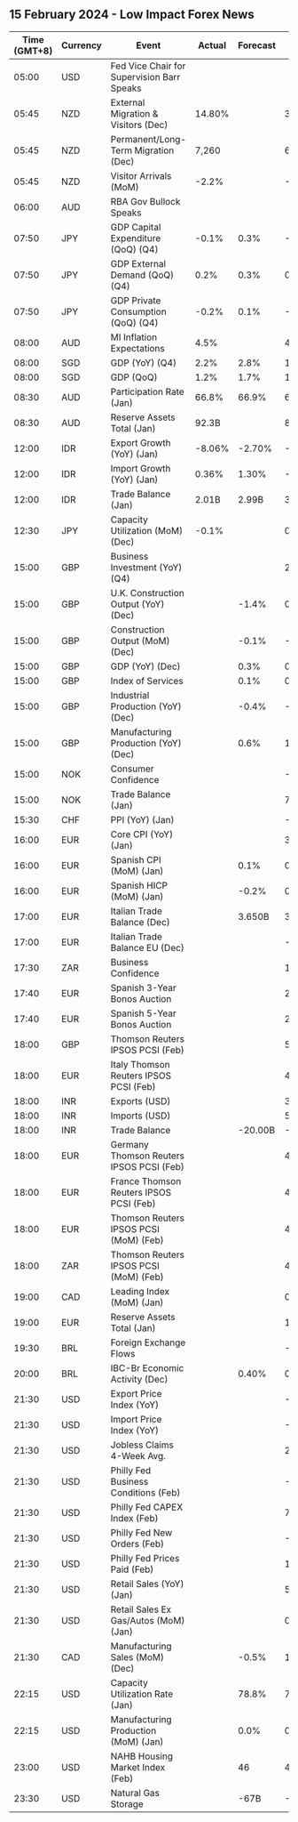 ## 15 February 2024 - Low Impact Forex News

| Time (GMT+8) | Currency | Event | Actual | Forecast | Previous |
|------|----------|-------|--------|----------|----------|
| 05:00 | USD | Fed Vice Chair for Supervision Barr Speaks |  |  |  |
| 05:45 | NZD | External Migration & Visitors (Dec) | 14.80% |  | 30.40% |
| 05:45 | NZD | Permanent/Long-Term Migration (Dec) | 7,260 |  | 6,870 |
| 05:45 | NZD | Visitor Arrivals (MoM) | -2.2% |  | -1.6% |
| 06:00 | AUD | RBA Gov Bullock Speaks |  |  |  |
| 07:50 | JPY | GDP Capital Expenditure (QoQ) (Q4) | -0.1% | 0.3% | -0.6% |
| 07:50 | JPY | GDP External Demand (QoQ) (Q4) | 0.2% | 0.3% | 0.0% |
| 07:50 | JPY | GDP Private Consumption (QoQ) (Q4) | -0.2% | 0.1% | -0.3% |
| 08:00 | AUD | MI Inflation Expectations | 4.5% |  | 4.5% |
| 08:00 | SGD | GDP (YoY) (Q4) | 2.2% | 2.8% | 1.0% |
| 08:00 | SGD | GDP (QoQ) | 1.2% | 1.7% | 1.0% |
| 08:30 | AUD | Participation Rate (Jan) | 66.8% | 66.9% | 66.8% |
| 08:30 | AUD | Reserve Assets Total (Jan) | 92.3B |  | 89.4B |
| 12:00 | IDR | Export Growth (YoY) (Jan) | -8.06% | -2.70% | -5.76% |
| 12:00 | IDR | Import Growth (YoY) (Jan) | 0.36% | 1.30% | -3.81% |
| 12:00 | IDR | Trade Balance (Jan) | 2.01B | 2.99B | 3.30B |
| 12:30 | JPY | Capacity Utilization (MoM) (Dec) | -0.1% |  | 0.3% |
| 15:00 | GBP | Business Investment (YoY) (Q4) |  |  | 2.3% |
| 15:00 | GBP | U.K. Construction Output (YoY) (Dec) |  | -1.4% | 0.9% |
| 15:00 | GBP | Construction Output (MoM) (Dec) |  | -0.1% | -0.2% |
| 15:00 | GBP | GDP (YoY) (Dec) |  | 0.3% | 0.2% |
| 15:00 | GBP | Index of Services |  | 0.1% | 0.0% |
| 15:00 | GBP | Industrial Production (YoY) (Dec) |  | -0.4% | -0.1% |
| 15:00 | GBP | Manufacturing Production (YoY) (Dec) |  | 0.6% | 1.3% |
| 15:00 | NOK | Consumer Confidence |  |  | -33.50 |
| 15:00 | NOK | Trade Balance (Jan) |  |  | 77.3B |
| 15:30 | CHF | PPI (YoY) (Jan) |  |  | -1.1% |
| 16:00 | EUR | Core CPI (YoY) (Jan) |  |  | 3.8% |
| 16:00 | EUR | Spanish CPI (MoM) (Jan) |  | 0.1% | 0.0% |
| 16:00 | EUR | Spanish HICP (MoM) (Jan) |  | -0.2% | 0.0% |
| 17:00 | EUR | Italian Trade Balance (Dec) |  | 3.650B | 3.889B |
| 17:00 | EUR | Italian Trade Balance EU (Dec) |  |  | -2.39B |
| 17:30 | ZAR | Business Confidence |  |  | 111.5 |
| 17:40 | EUR | Spanish 3-Year Bonos Auction |  |  | 2.799% |
| 17:40 | EUR | Spanish 5-Year Bonos Auction |  |  | 2.621% |
| 18:00 | GBP | Thomson Reuters IPSOS PCSI (Feb) |  |  | 54.7 |
| 18:00 | EUR | Italy Thomson Reuters IPSOS PCSI (Feb) |  |  | 45.31 |
| 18:00 | INR | Exports (USD) |  |  | 38.45B |
| 18:00 | INR | Imports (USD) |  |  | 58.25B |
| 18:00 | INR | Trade Balance |  | -20.00B | -19.80B |
| 18:00 | EUR | Germany Thomson Reuters IPSOS PCSI (Feb) |  |  | 48.91 |
| 18:00 | EUR | France Thomson Reuters IPSOS PCSI (Feb) |  |  | 45.20 |
| 18:00 | EUR | Thomson Reuters IPSOS PCSI (MoM) (Feb) |  |  | 46.05 |
| 18:00 | ZAR | Thomson Reuters IPSOS PCSI (MoM) (Feb) |  |  | 45.95 |
| 19:00 | CAD | Leading Index (MoM) (Jan) |  |  | 0.05% |
| 19:00 | EUR | Reserve Assets Total (Jan) |  |  | 1,147.67B |
| 19:30 | BRL | Foreign Exchange Flows |  |  | -0.315B |
| 20:00 | BRL | IBC-Br Economic Activity (Dec) |  | 0.40% | 0.01% |
| 21:30 | USD | Export Price Index (YoY) |  |  | -3.2% |
| 21:30 | USD | Import Price Index (YoY) |  |  | -1.6% |
| 21:30 | USD | Jobless Claims 4-Week Avg. |  |  | 212.25K |
| 21:30 | USD | Philly Fed Business Conditions (Feb) |  |  | -4.0 |
| 21:30 | USD | Philly Fed CAPEX Index (Feb) |  |  | 7.50 |
| 21:30 | USD | Philly Fed New Orders (Feb) |  |  | -17.9 |
| 21:30 | USD | Philly Fed Prices Paid (Feb) |  |  | 11.30 |
| 21:30 | USD | Retail Sales (YoY) (Jan) |  |  | 5.59% |
| 21:30 | USD | Retail Sales Ex Gas/Autos (MoM) (Jan) |  |  | 0.6% |
| 21:30 | CAD | Manufacturing Sales (MoM) (Dec) |  | -0.5% | 1.2% |
| 22:15 | USD | Capacity Utilization Rate (Jan) |  | 78.8% | 78.6% |
| 22:15 | USD | Manufacturing Production (MoM) (Jan) |  | 0.0% | 0.1% |
| 23:00 | USD | NAHB Housing Market Index (Feb) |  | 46 | 44 |
| 23:30 | USD | Natural Gas Storage |  | -67B | -75B |
